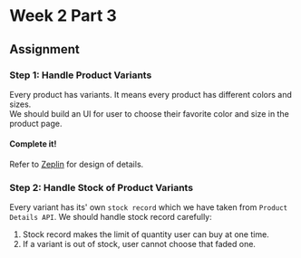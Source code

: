 # Week 2 Part 3

## Assignment

### Step 1: Handle Product Variants

Every product has variants. It means every product has different colors and sizes.  
We should build an UI for user to choose their favorite color and size in the product page.

#### Complete it!

Refer to [Zeplin](https://github.com/AppWorks-School/Front-End-Class-2018-Summer/blob/master/week-1/part-2/README.md#what-we-have) for design of details.

### Step 2: Handle Stock of Product Variants

Every variant has its' own `stock record` which we have taken from `Product Details API`.
We should handle stock record carefully:

1. Stock record makes the limit of quantity user can buy at one time.
2. If a variant is out of stock, user cannot choose that faded one.
